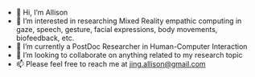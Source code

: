 - 👋 Hi, I’m Allison
- 👀 I’m interested in researching Mixed Reality empathic computing in gaze, speech, gesture, facial expressions, body movements, biofeedback, etc.
- 🌱 I’m currently a PostDoc Researcher in Human-Computer Interaction 
- 💞️ I’m looking to collaborate on anything related to my research topic
- 📫 Please feel free to reach me at jing.allison@gmail.com

<!---
alysonjing/alysonjing is a ✨ special ✨ repository because its `README.md` (this file) appears on your GitHub profile.
You can click the Preview link to take a look at your changes.
--->
